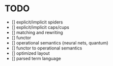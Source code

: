 # TODO
- [] explicit/implicit spiders
- [] explicit/implicit caps/cups
- [] matching and rewriting
- [] functor
- [] operational semantics (neural nets, quantum)
- [] functor to operational semantics
- [] optimized layout
- [] parsed term language
